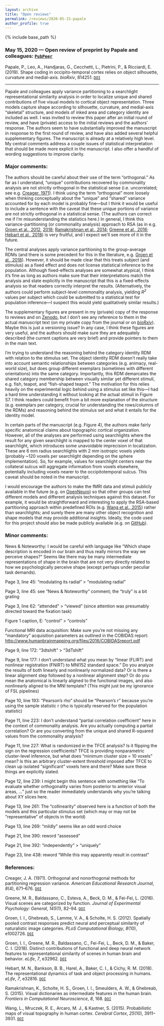 ```yaml
---
layout: archive
title: "Open reviews"
permalink: /reviews/2020-05-15-papale
author_profile: true
---
```


{% include base_path %}

### May 15, 2020 &mdash; Open review of preprint by Papale and colleagues: [`PubPeer`](https://pubpeer.com/publications/CF807C4A84111571962918D461AFC6#1)
Papale, P., Leo, A., Handjaras, G., Cecchetti, L., Pietrini, P., & Ricciardi, E. (2019). Shape coding in occipito-temporal cortex relies on object silhouette, curvature and medial-axis. *bioRxiv*, 814251. [`DOI`](https://doi.org/10.1101/814251)

---

Papale and colleagues apply variance partitioning to a searchlight representational similarity analysis in order to localize unique and shared contributions of five visual models to cortical object representation. Three models capture shape according to silhouette, curvature, and medial-axis “skeletal” structure, and models of inked area and category identity are included as well. I was invited to review this paper after an initial round of review, and have (private) access to the initial reviews and the authors’ response. The authors seem to have substantially improved the manuscript in response to the first round of review, and have also added several helpful supplementary figures. The manuscript is already at a relatively high level. My central comments address a couple issues of statistical interpretation that should be made more explicit in the manuscript. I also offer a handful of wording suggestions to improve clarity.

### Major comments:

The authors should be careful about their use of the term “orthogonal.” As far as I understand, “unique” contributions recovered by commonality analysis are not strictly orthogonal in the statistical sense (i.e. uncorrelated; see e.g. [Creager, 1971](https://doi.org/10.3102%2F00028312008004671)). I think using the term “orthogonal” more loosely when thinking conceptually about the “unique” and “shared” variance accounted for by each model is probably fine—but I think it would be useful to include a sentence with the caveat that these unique portions of variance are not strictly orthogonal in a statistical sense. (The authors can correct me if I’m misunderstanding the statistics here.) In general, I think this variance-partitioning (or commonality analysis) approach to RSA (as in e.g. [Groen et al., 2012](https://doi.org/10.1371/journal.pcbi.1002726), [2018](https://doi.org/10.7554/eLife.32962); [Ramakrishnan et al., 2014](https://doi.org/10.3389/fncom.2014.00168); [Greene et al., 2016](https://psycnet.apa.org/doi/10.1037/xge0000129); [Hebart et al., 2018](https://doi.org/10.7554/eLife.32816)) is very fruitful, and I expect we’ll see more of it in the future.

The central analyses apply variance partitioning to the group-average RDMs (and there is some precedent for this in the literature, e.g. [Groen et al., 2018](https://doi.org/10.7554/eLife.32962)). However, it should be made clear that this treats subject (and stimulus) as a fixed effect and does not license statistical inference to the population. Although fixed-effects analyses are somewhat atypical, I think it’s fine as long as authors make sure that their interpretations match the analysis and state explicitly in the manuscript that this is a fixed-effects analysis so that readers correctly interpret the results. (Alternatively, the authors could perform subject-level commonality analysis, yielding *R<sup>2</sup>* values per subject which could be submitted to a statistical test for population inference—I suspect this would yield qualitatively similar results.)

The supplementary figures are present in my (private) copy of the response to reviews and on [Zenodo](https://doi.org/10.5281/zenodo.3753125), but I don’t see any reference to them in the actual manuscript text (on my private copy from the journal or on *[bioRxiv](https://doi.org/10.1101/814251)*). Maybe this is just a versioning issue? In any case, I think these figures are very useful, and the authors should make sure they are adequately described (the current captions are very brief) and provide pointers to them in the main text.

I’m trying to understand the reasoning behind the category identity RDM with relation to the stimulus set. The object identity RDM doesn’t really take into account semantic relationships between categories (e.g. animacy, real-world size), but does group different exemplars (sometimes with different orientations) into the same category. Importantly, this RDM demarcates the shared category membership between visually similar yet different stimuli, e.g. fish, teapot, and “fish-shaped teapot.” The motivation for this relies heavily on the experimental logic behind using a stimulus set like this—I had a hard time understanding it without looking at the actual stimuli in Figure S7. I think readers could benefit from a bit more explanation of the structure (e.g. exemplars per category, crucial for understanding the rows/columns of the RDMs) and reasoning behind the stimulus set and what it entails for the identity model.

In certain parts of the manuscript (e.g. Figure 4), the authors make fairly specific anatomical claims about topographic cortical organization. However, all of the analyses are performed using searchlights where the result for any given searchlight is mapped to the center voxel of that searchlight, which introduces some unavoidable imprecision in localization. These are 6 mm radius searchlights with 2 mm isotropic voxels yields (probably ~120 voxels per searchlight depending on the sphere implementation). So, for example, values for searchlight centers near the collateral sulcus will aggregate information from voxels elsewhere, potentially including voxels nearer to the occipitotemporal sulcus. This caveat should be noted in the manuscript.

I would encourage the authors to make the fMRI data and stimuli publicly available in the future (e.g. on [OpenNeuro](https://openneuro.org/)) so that other groups can test different models and different analysis techniques against this dataset. For example, it would be straightforward and interesting to apply the RSA-based partitioning approach within predefined ROIs (e.g. [Wang et al., 2015](https://doi.org/10.1093/cercor/bhu277)) rather than searchlights; and surely there are many other object recognition and shape models that may provide additional insights. Ideally, the code used for this project should also be made publicly available (e.g. on [GitHub](https://github.com/)).

### Minor comments:

News & Noteworthy: I would be careful with language like “Which shape description is encoded in our brain and thus really mirrors the way we perceive shapes?” Seems like there may be many intermediate representations of shape in the brain that are not very directly related to how we psychologically perceive shape (except perhaps under peculiar task demands).

Page 3, line 45: “modulating its radial” > “modulating radial”

Page 3, line 45: see “News & Noteworthy” comment; the “truly” is a bit grating

Page 3, line 62: “attended” > “viewed” (since attention was presumably directed toward the fixation task)

Figure 1 caption, E: “control” > “controls”

Functional MRI data acquisition: Make sure you’re not missing any “mandatory” acquisition parameters as outlined in the COBIDAS report: http://www.humanbrainmapping.org/files/2016/COBIDASreport.pdf 

Page 9, line 172: “3dtshift” > “3dTshift”

Page 9, line 177: I don’t understand what you mean by “linear (FLIRT) and nonlinear registration	(FNIRT) to MNI152 standard space.” Do you analyze the results of both linearly and nonlinearly normalized data? Or is there a linear alignment step followed by a nonlinear alignment step? Or do you mean the anatomical is linearly aligned to the functional images, and also nonlinearly aligned to the MNI template? (This might just be my ignorance of FSL pipelines)

Page 10, line 193: “Pearson’s rho” should be “Pearson’s r” because you’re using the sample statistic r (rho is typically reserved for the population statistic)

Page 11, line 223: I don’t understand “partial correlation coefficient” here in the context of commonality analysis. Are you actually computing a partial correlation? Or are you converting from the unique and shared R-squared values from the commonality analysis?

Page 11, line 227: What is randomized in the TFCE analysis? Is it flipping the sign on the regression coefficients? TFCE is providing nonparametric cluster-level inference, but what does “minimum cluster size = 10 voxels” mean? Is this an arbitrary cluster-extent threshold imposed after TFCE to clean up isolated “significant” voxels here and there? Make sure these things are explicitly stated.

Page 12, line 239: I might begin this sentence with something like “To evaluate whether orthogonality varies from posterior to anterior visual areas, …” just so the reader immediately understands why you’re talking about XY slices here.

Page 13, line 261: The “collinearity” observed here is a function of both the models and this particular stimulus set (which may or may not be “representative” of objects in the world)

Page 13, line 269: “mildly” seems like an odd word choice

Page 21, line 390: reword “assessed” 

Page 21, line 392: “independently” > “uniquely”

Page 23, line 438: reword “While this may apparently result in contrast”

### References:

Creager, J. A. (1971). Orthogonal and nonorthogonal methods for partitioning regression variance. *American Educational Research Journal*, *8*(4), 671–676. [`DOI`](https://doi.org/10.3102%2F00028312008004671)

Greene, M. R., Baldassano, C., Esteva, A., Beck, D. M., & Fei-Fei, L. (2016). Visual scenes are categorized by function. *Journal of Experimental Psychology: General*, *145*(1), 82–94. [`DOI`](https://psycnet.apa.org/doi/10.1037/xge0000129)

Groen, I. I., Ghebreab, S., Lamme, V. A., & Scholte, H. S. (2012). Spatially pooled contrast responses predict neural and perceptual similarity of naturalistic image categories. *PLoS Computational Biology*, *8*(10), e1002726. [`DOI`](https://doi.org/10.1371/journal.pcbi.1002726)

Groen, I. I., Greene, M. R., Baldassano, C., Fei-Fei, L., Beck, D. M., & Baker, C. I. (2018). Distinct contributions of functional and deep neural network features to representational similarity of scenes in human brain and behavior. *eLife*, *7*, e32962. [`DOI`](https://doi.org/10.7554/eLife.32962)

Hebart, M. N., Bankson, B. B., Harel, A., Baker, C. I., & Cichy, R. M. (2018). The representational dynamics of task and object processing in humans. *eLife*, *7*, e32816. [`DOI`](https://doi.org/10.7554/eLife.32816)

Ramakrishnan, K., Scholte, H. S., Groen, I. I., Smeulders, A. W., & Ghebreab, S. (2015). Visual dictionaries as intermediate features in the human brain. *Frontiers in Computational Neuroscience*, *8*, 168. [`DOI`](https://doi.org/10.3389/fncom.2014.00168)

Wang, L., Mruczek, R. E., Arcaro, M. J., & Kastner, S. (2015). Probabilistic maps of visual topography in human cortex. *Cerebral Cortex*, *25*(10), 3911–3931. [`DOI`](https://doi.org/10.1093/cercor/bhu277)
